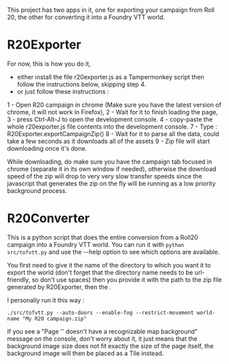 This project has two apps in it, one for exporting your campaign from Roll 20, the other for converting it into a Foundry VTT world.

# R20Exporter

For now, this is how you do it, 
* either install the file r20exporter.js as a Tampermonkey script then follow the instructions below, skipping step 4.
* or just follow these instructions : 

1 - Open R20 campaign in chrome (Make sure you have the latest version of chrome, it will not work in Firefox), 
2 - Wait for it to finish loading the page, 
3 - press Ctrl-Alt-J to open the development console. 
4 - copy-paste the whole r20exporter.js file contents into the development console.
7 - Type : R20Exporter.exportCampaignZip()
8 - Wait for it to parse all the data, could take a few seconds as it downloads all of the assets
9 - Zip file will start downloading once it's done.

While downloading, do make sure you have the campaign tab focused in chrome (separate it in its own window if needed), otherwise the download speed of the zip will drop to very very slow transfer speeds since the javascript that generates the zip on the fly will be running as a low priority background process.

# R20Converter

This is a python script that does the entire conversion from a Roll20 campaign into a Foundry VTT world.
You can run it with `python src/tofvtt.py` and use the --help option to see which options are available.

You first need to give it the name of the directory to which you want it to export the world (don't forget that the directory name needs to be url-friendly, so don't use spaces) then you provide it with the path to the zip file generated by R20Exporter, then the .

I personally run it this way : 

```
./src/tofvtt.py --auto-doors --enable-fog --restrict-movement world-name "My R20 campaign.zip"
```

If you see a "Page '<page name>' doesn't have a recognizable map background" message on the console, don't worry about it, it just means that the background image size does not fit exactly the size of the page itself, the background image will then be placed as a Tile instead.
